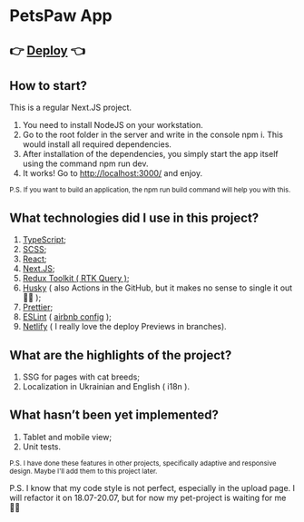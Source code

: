 # PetsPaw App

## 👉 [Deploy](https://petspaw-algolj.netlify.app/) 👈

## How to start?

This is a regular Next.JS project.

1. You need to install NodeJS on your workstation.
2. Go to the root folder in the server and write in the console npm i. This would install all required dependencies.
3. After installation of the dependencies, you simply start the app itself using the command npm run dev.
4. It works! Go to [http://localhost:3000/](http://localhost:3000/) and enjoy.

<small>P.S. If you want to build an application, the npm run build command will help you with this.</small>

## What technologies did I use in this project?

1. [TypeScript](https://www.typescriptlang.org/);
2. [SCSS](https://sass-lang.com/);
3. [React](https://reactjs.org/);
4. [Next.JS](https://nextjs.org/);
5. [Redux Toolkit ( RTK Query )](https://redux-toolkit.js.org/);
6. [Husky](https://www.npmjs.com/package/husky) ( also Actions in the GitHub, but it makes no sense to single it out 🤷‍♂️ );
7. [Prettier](https://prettier.io/);
8. [ESLint](https://eslint.org/) ( [airbnb config](https://www.npmjs.com/package/eslint-config-airbnb) );
9. [Netlify](https://www.netlify.com/) ( I really love the deploy Previews in branches).

## What are the highlights of the project?

1. SSG for pages with cat breeds;
2. Localization in Ukrainian and English ( i18n ).

## What hasn’t been yet implemented?

1. Tablet and mobile view;
2. Unit tests.

<small>P.S. I have done these features in other projects, specifically adaptive and responsive design. Maybe I'll add them to this project later.</small>

P.S. I know that my code style is not perfect, especially in the upload page. I will refactor it on 18.07-20.07, but for now my pet-project is waiting for me 🦸‍♂️
